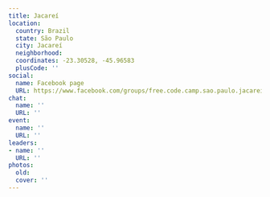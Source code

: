 ```yaml
---
title: Jacareí
location:
  country: Brazil
  state: São Paulo
  city: Jacareí
  neighborhood: 
  coordinates: -23.30528, -45.96583
  plusCode: ''
social:
  name: Facebook page
  URL: https://www.facebook.com/groups/free.code.camp.sao.paulo.jacarei
chat:
  name: ''
  URL: ''
event:
  name: ''
  URL: ''
leaders:
- name: ''
  URL: ''
photos:
  old: 
  cover: ''
---
```

